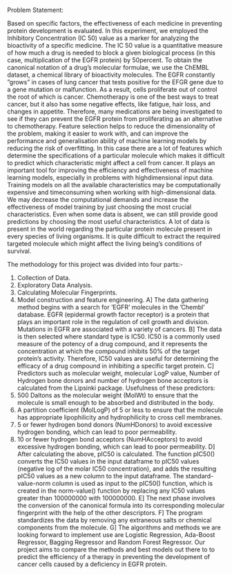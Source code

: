 Problem Statement:

Based on specific factors, the effectiveness of each medicine
in preventing protein development is evaluated. In this experiment, we employed the Inhibitory Concentration (IC 50)
value as a marker for analyzing the bioactivity of a specific
medicine. The IC 50 value is a quantitative measure of how
much a drug is needed to block a given biological process
(in this case, multiplication of the EGFR protein) by 50percent. To obtain the canonical notation of a drug’s molecular
formulae, we use the ChEMBL dataset, a chemical library of
bioactivity molecules.
The EGFR constantly ”grows” in cases of lung cancer that
tests positive for the EFGR gene due to a gene mutation or
malfunction. As a result, cells proliferate out of control the
root of which is cancer. Chemotherapy is one of the best
ways to treat cancer, but it also has some negative effects,
like fatigue, hair loss, and changes in appetite. Therefore,
many medications are being investigated to see if they can
prevent the EGFR protein from proliferating as an alternative
to chemotherapy.
Feature selection helps to reduce the dimensionality of the
problem, making it easier to work with, and can improve the
performance and generalisation ability of machine learning
models by reducing the risk of overfitting. In this case there
are a lot of features which determine the specifications of a
particular molecule which makes it difficult to predict which
characteristic might affect a cell from cancer. It plays an important tool for improving the efficiency and effectiveness of
machine learning models, especially in problems with highdimensional input data. Training models on all the available
characteristics may be computationally expensive and timeconsuming when working with high-dimensional data. We
may decrease the computational demands and increase the effectiveness of model training by just choosing the most crucial
characteristics. Even when some data is absent, we can still
provide good predictions by choosing the most useful characteristics. A lot of data is present in the world regarding the
particular protein molecule present in every species of living
organisms. It is quite difficult to extract the required targeted
molecule which might affect the living being’s conditions of
survival.



The methodology for this project was divided into four parts:-
1. Collection of Data.
2. Exploratory Data Analysis.
3. Calculating Molecular Fingerprints.
4. Model construction and feature engineering.
A] The data gathering method begins with a search for
’EGFR’ molecules in the ’Chembl’ database. EGFR (epidermal growth factor receptor) is a protein that plays an important
role in the regulation of cell growth and division. Mutations
in EGFR are associated with a variety of cancers.
B] The data is then selected where standard type is IC50.
IC50 is a commonly used measure of the potency of a drug
compound, and it represents the concentration at which the
compound inhibits 50% of the target protein’s activity. Therefore, IC50 values are useful for determining the efficacy of a
drug compound in inhibiting a specific target protein.
C] Predictors such as molecular weight, molecular LogP
value, Number of Hydrogen bone donors and number of hydrogen bone acceptors is calculated from the Lipsinki package.
Usefulness of these predictors:
1. 500 Daltons as the molecular weight (MolWt) to ensure that
the molecule is small enough to be absorbed and distributed
in the body.
2. A partition coefficient (MolLogP) of 5 or less to ensure that
the molecule has appropriate lipophilicity and hydrophilicity
to cross cell membranes.
3. 5 or fewer hydrogen bond donors (NumHDonors) to avoid
excessive hydrogen bonding, which can lead to poor permeability.
4. 10 or fewer hydrogen bond acceptors (NumHAcceptors)
to avoid excessive hydrogen bonding, which can lead to poor
permeability.
D] After calculating the above, pIC50 is calculated. The
function pIC50() converts the IC50 values in the input dataframe
to pIC50 values (negative log of the molar IC50 concentration), and adds the resulting pIC50 values as a new column
to the input dataframe. The standard-value-norm column is
used as input to the pIC50() function, which is created in the
norm-value() function by replacing any IC50 values greater
than 100000000 with 100000000.
E] The next phase involves the conversion of the canonical
formula into its corresponding molecular fingerprint with the
help of the other descriptors.
F] The program standardizes the data by removing any
extraneous salts or chemical components from the molecule.
G] The algorithms and methods we are looking forward to
implement use are Logistic Regression, Ada-Boost Regressor,
Bagging Regressor and Random Forest Regressor.
Our project aims to compare the methods and best models
out there to to predict the efficiency of a therapy in preventing
the development of cancer cells caused by a deficiency in
EGFR protein.
